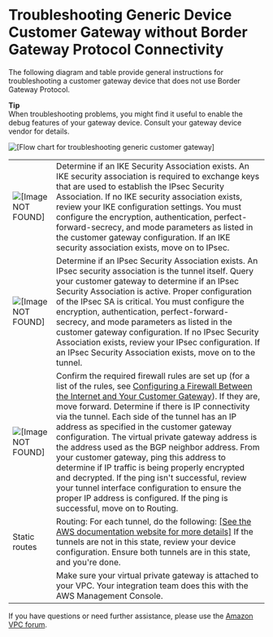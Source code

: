 # Troubleshooting Generic Device Customer Gateway without Border Gateway Protocol Connectivity<a name="Generic_Troubleshooting_noBGP"></a>

The following diagram and table provide general instructions for troubleshooting a customer gateway device that does not use Border Gateway Protocol\.

**Tip**  
When troubleshooting problems, you might find it useful to enable the debug features of your gateway device\. Consult your gateway device vendor for details\.

![\[Flow chart for troubleshooting generic customer
						gateway\]](http://docs.aws.amazon.com/AmazonVPC/latest/NetworkAdminGuide/images/troubleshooting-cgw-flow-nobgp-diagram.png)


|  |  | 
| --- |--- |
|  ![\[Image NOT FOUND\]](http://docs.aws.amazon.com/AmazonVPC/latest/NetworkAdminGuide/images/IKE.png)  |  Determine if an IKE Security Association exists\. An IKE security association is required to exchange keys that are used to establish the IPsec Security Association\.  If no IKE security association exists, review your IKE configuration settings\. You must configure the encryption, authentication, perfect\-forward\-secrecy, and mode parameters as listed in the customer gateway configuration\. If an IKE security association exists, move on to IPsec\.  | 
|  ![\[Image NOT FOUND\]](http://docs.aws.amazon.com/AmazonVPC/latest/NetworkAdminGuide/images/IPsec.png)  |   Determine if an IPsec Security Association exists\. An IPsec security association is the tunnel itself\. Query your customer gateway to determine if an IPsec Security Association is active\. Proper configuration of the IPsec SA is critical\. You must configure the encryption, authentication, perfect\-forward\-secrecy, and mode parameters as listed in the customer gateway configuration\. If no IPsec Security Association exists, review your IPsec configuration\. If an IPsec Security Association exists, move on to the tunnel\.   | 
|  ![\[Image NOT FOUND\]](http://docs.aws.amazon.com/AmazonVPC/latest/NetworkAdminGuide/images/Tunnel.png)  |  Confirm the required firewall rules are set up \(for a list of the rules, see [Configuring a Firewall Between the Internet and Your Customer Gateway](Introduction.md#FirewallRules)\)\. If they are, move forward\. Determine if there is IP connectivity via the tunnel\. Each side of the tunnel has an IP address as specified in the customer gateway configuration\. The virtual private gateway address is the address used as the BGP neighbor address\. From your customer gateway, ping this address to determine if IP traffic is being properly encrypted and decrypted\. If the ping isn't successful, review your tunnel interface configuration to ensure the proper IP address is configured\. If the ping is successful, move on to Routing\.  | 
|  Static routes  |  Routing: For each tunnel, do the following: [\[See the AWS documentation website for more details\]](http://docs.aws.amazon.com/AmazonVPC/latest/NetworkAdminGuide/Generic_Troubleshooting_noBGP.html) If the tunnels are not in this state, review your device configuration\. Ensure both tunnels are in this state, and you're done\.  | 
|     |  Make sure your virtual private gateway is attached to your VPC\. Your integration team does this with the AWS Management Console\.  | 

If you have questions or need further assistance, please use the [Amazon VPC forum](https://forums.aws.amazon.com/forum.jspa?forumID=58)\. 
